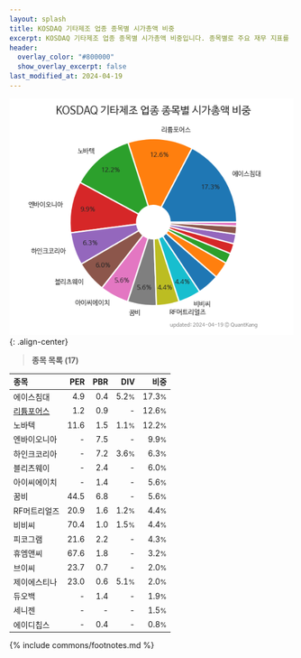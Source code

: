 ```yaml
---
layout: splash
title: KOSDAQ 기타제조 업종 종목별 시가총액 비중
excerpt: KOSDAQ 기타제조 업종 종목별 시가총액 비중입니다. 종목별로 주요 재무 지표를 함께 표시합니다.
header:
  overlay_color: "#800000"
  show_overlay_excerpt: false
last_modified_at: 2024-04-19
---
```



![KOSDAQ 기타제조 업종 종목별 시가총액 비중](/stats/sector/images/kosdaq_업종_기타제조_종목.png){: .align-center}


> **종목 목록 (17)**<a id="list"></a>

| **종목** | **PER** | **PBR** | **DIV** | **비중** |
| :------- | ------: | ------: | ------: | -------: |
| 에이스침대 | 4.9 | 0.4 | 5.2<small>%</small> | 17.3<small>%</small> |
| [리튬포어스](/073570/) | 1.2 | 0.9 | - | 12.6<small>%</small> |
| 노바텍 | 11.6 | 1.5 | 1.1<small>%</small> | 12.2<small>%</small> |
| 엔바이오니아 | - | 7.5 | - | 9.9<small>%</small> |
| 하인크코리아 | - | 7.2 | 3.6<small>%</small> | 6.3<small>%</small> |
| 블리츠웨이 | - | 2.4 | - | 6.0<small>%</small> |
| 아이씨에이치 | - | 1.4 | - | 5.6<small>%</small> |
| 꿈비 | 44.5 | 6.8 | - | 5.6<small>%</small> |
| RF머트리얼즈 | 20.9 | 1.6 | 1.2<small>%</small> | 4.4<small>%</small> |
| 비비씨 | 70.4 | 1.0 | 1.5<small>%</small> | 4.4<small>%</small> |
| 피코그램 | 21.6 | 2.2 | - | 4.3<small>%</small> |
| 휴엠앤씨 | 67.6 | 1.8 | - | 3.2<small>%</small> |
| 브이씨 | 23.7 | 0.7 | - | 2.0<small>%</small> |
| 제이에스티나 | 23.0 | 0.6 | 5.1<small>%</small> | 2.0<small>%</small> |
| 듀오백 | - | 1.4 | - | 1.9<small>%</small> |
| 세니젠 | - | - | - | 1.5<small>%</small> |
| 에이디칩스 | - | 0.4 | - | 0.8<small>%</small> |

{% include commons/footnotes.md %}
